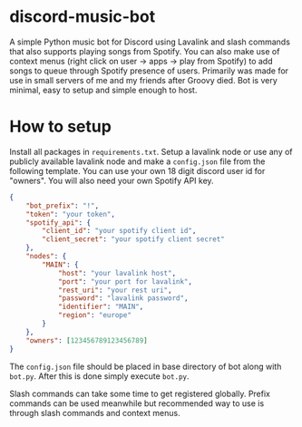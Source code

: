 # discord-music-bot
A simple Python music bot for Discord using Lavalink and slash commands that also supports playing songs from Spotify. You can also make use of context menus (right click on user -> apps -> play from Spotify) to add songs to queue through Spotify presence of users. Primarily was made for use in small servers of me and my friends after Groovy died. Bot is very minimal, easy to setup and simple enough to host.

# How to setup
Install all packages in `requirements.txt`. 
Setup a lavalink node or use any of publicly available lavalink node and make a `config.json` file from the following template. You can use your own 18 digit discord user id for "owners". You will also need your own Spotify API key.
```json
{
    "bot_prefix": "!",
    "token": "your token",
    "spotify_api": {
        "client_id": "your spotify client id", 
        "client_secret": "your spotify client secret"
    },
    "nodes": {
        "MAIN": {
            "host": "your lavalink host",
            "port": "your port for lavalink",
            "rest_uri": "your rest uri",
            "password": "lavalink password",
            "identifier": "MAIN",
            "region": "europe"
        }
    },
    "owners": [123456789123456789]
}
```
The `config.json` file should be placed in base directory of bot along with `bot.py`. After this is done simply execute `bot.py`. 

Slash commands can take some time to get registered globally. Prefix commands can be used meanwhile but recommended way to use is through slash commands and context menus. 
